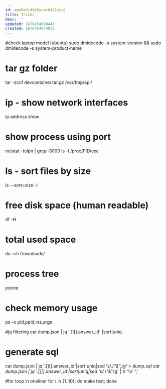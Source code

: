 ```yaml
---
id: qnw0onjd8e5ycar6461sooj
title: Tricks
desc: ''
updated: 1676454088441
created: 1676454074035
---
```

#check laptop model (ubuntu)
sudo dmidecode -s system-version && sudo dmidecode -s system-product-name

# tar gz folder
tar -zcvf devcontainer.tar.gz  /var/tmp/api/

# ip - show network interfaces
ip address show 

# show process using port
netstat -tulpn | grep :3000
ls -l /proc/PID/exe

# ls - sort files by size
ls --sort=size -l

# free disk space (human readable)
df -H

# total used space
du -ch Downloads/

# process tree
pstree

# check memory usage
ps -o pid,ppid,rss,args

#jq filtering
 cat dump.json | jq '.[][].answer_id' |sort|uniq
# generate sql 
 cat dump.json | jq '.[][].answer_id'|sort|uniq|sed 's/.*/"&",/g' > dump.sql
 cat dump.json | jq '.[][].answer_id'|sort|uniq|sed 's/.*/"&"/g' | tr '\n' ','

#for loop in oneliner
for i in {1..10}; do make test; done

